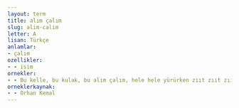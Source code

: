```yaml
---
layout: term
title: alım çalım
slug: alim-calim
letter: A
lisan: Türkçe
anlamlar:
- çalım
ozellikler:
- - isim
ornekler:
- - Bu kelle, bu kulak, bu alım çalım, hele hele yürürken zııt zııt zııt eden büyük sarı ayakkabılarıyla bu adam basit bir müfettiş olamazdı.
orneklerkaynak:
- - Orhan Kemal
---
```

